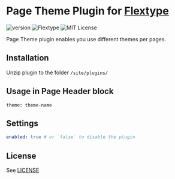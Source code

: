 # Page Theme Plugin for [Flextype](http://flextype.org/)
![version](https://img.shields.io/badge/version-1.0.2-brightgreen.svg?style=flat-square)
![Flextype](https://img.shields.io/badge/Flextype-0.8.3-green.svg?style=flat-square)
![MIT License](https://img.shields.io/badge/license-MIT-blue.svg?style=flat-square)

Page Theme plugin enables you use different themes per pages.

## Installation
Unzip plugin to the folder `/site/plugins/`

## Usage in Page Header block
```
theme: theme-name
```

## Settings

```yaml
enabled: true # or `false` to disable the plugin
```

## License
See [LICENSE](https://github.com/flextype-plugins/page-theme/blob/master/LICENSE)
